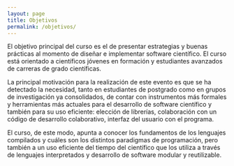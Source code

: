 ```yaml
---
layout: page
title: Objetivos
permalink: /objetivos/
---
```



El objetivo principal del curso es el de presentar estrategias y buenas prácticas al momento de diseñar e implementar software científico. El curso está orientado a científicos jóvenes en formación y estudiantes avanzados de carreras de grado científicas.

La principal motivación para la realización de este evento es que se ha detectado la necesidad, tanto en estudiantes de postgrado como en grupos de investigación ya consolidados, de contar con instrumentos más formales y herramientas más actuales para el desarrollo de software científico y también para su uso eficiente: elección de librerías, colaboración con un código de desarrollo colaborativo, interfaz del usuario con el programa.

El curso, de este modo, apunta a conocer los fundamentos de los lenguajes compilados y cuáles son los distintos paradigmas de programación, pero también a un uso eficiente del tiempo del científico que los utiliza a través de lenguajes interpretados y desarrollo de software modular y reutilizable.
